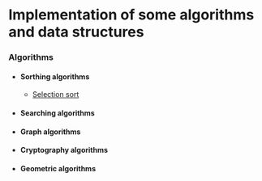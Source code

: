 # Implementation of some algorithms and data structures

### Algorithms

- #### Sorthing algorithms
    - [Selection sort]()
- #### Searching algorithms
- #### Graph algorithms
- #### Cryptography algorithms
- #### Geometric algorithms
